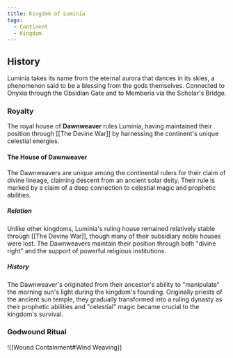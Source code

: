 ```yaml
---
title: Kingdom of Luminia
tags:
  - Continent
  - Kingdom
---
```



## History
Luminia takes its name from the eternal aurora that dances in its skies, a phenomenon said to be a blessing from the gods themselves. Connected to Onyxia through the Obsidian Gate and to Memberia via the Scholar's Bridge.

### Royalty
The royal house of **Dawnweaver** rules Luminia, having maintained their position through [[The Devine War]] by harnessing the continent's unique celestial energies.

#### The House of Dawnweaver
The Dawnweavers are unique among the continental rulers for their claim of divine lineage, claiming descent from an ancient solar deity.
Their rule is marked by a claim of a deep connection to celestial magic and prophetic abilities.

##### Relation
Unlike other kingdoms, Luminia's ruling house remained relatively stable through [[The Devine War]], though many of their subsidiary noble houses were lost. The Dawnweavers maintain their position through both "divine right" and the support of powerful religious institutions.

##### History
The Dawnweaver's originated from their ancestor's ability to "manipulate" the morning sun's light during the kingdom's founding.
Originally priests of the ancient sun temple, they gradually transformed into a ruling dynasty as their prophetic abilities and "celestial" magic became crucial to the kingdom's survival.

### Godwound Ritual

![[Wound Containment#Wind Weaving]]

